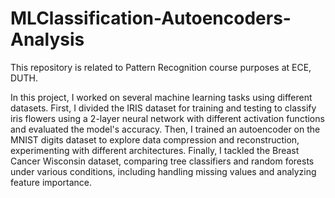 # MLClassification-Autoencoders-Analysis

This repository is related to Pattern Recognition course purposes at ECE, DUTH.


In this project, I worked on several machine learning tasks using different datasets. First, I divided the IRIS dataset for training and testing to classify iris flowers using a 2-layer neural network with different activation functions and evaluated the model's accuracy. Then, I trained an autoencoder on the MNIST digits dataset to explore data compression and reconstruction, experimenting with different architectures. Finally, I tackled the Breast Cancer Wisconsin dataset, comparing tree classifiers and random forests under various conditions, including handling missing values and analyzing feature importance.
